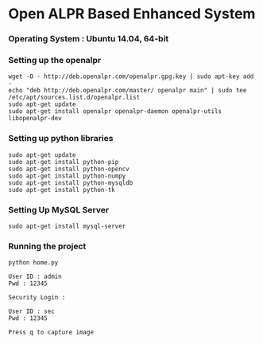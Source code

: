 # Open ALPR Based Enhanced System

### Operating System : Ubuntu 14.04, 64-bit

### Setting up the openalpr

	wget -O - http://deb.openalpr.com/openalpr.gpg.key | sudo apt-key add -
	echo "deb http://deb.openalpr.com/master/ openalpr main" | sudo tee /etc/apt/sources.list.d/openalpr.list
	sudo apt-get update
	sudo apt-get install openalpr openalpr-daemon openalpr-utils libopenalpr-dev

### Setting up python libraries

	sudo apt-get update
	sudo apt-get install python-pip
	sudo apt-get install python-opencv
	sudo apt-get install python-numpy
	sudo apt-get install python-mysqldb
	sudo apt-get install python-tk

### Setting Up MySQL Server

	sudo apt-get install mysql-server

### Running the project

	python home.py

	User ID : admin
	Pwd : 12345

	Security Login :

	User ID : sec
	Pwd : 12345

	Press q to capture image